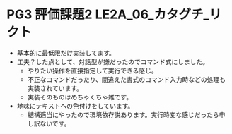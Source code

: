 # PG3 評価課題2 LE2A_06_カタグチ_リクト

- 基本的に最低限だけ実装してます。
- 工夫？した点として、対話型が嫌だったのでコマンド式にしました。
  - やりたい操作を直接指定して実行できる感じ。 
  - 不正なコマンドだったり、間違えた書式のコマンド入力時などの処理も実装されています。
  - 実装そのものはめちゃくちゃ雑です。
- 地味にテキストへの色付けをしています。
  - 結構適当にやったので環境依存説あります。実行時変な感じだったら申し訳ないです。 